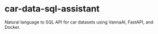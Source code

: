 # car-data-sql-assistant
Natural language to SQL API for car datasets using VannaAI, FastAPI, and Docker.
